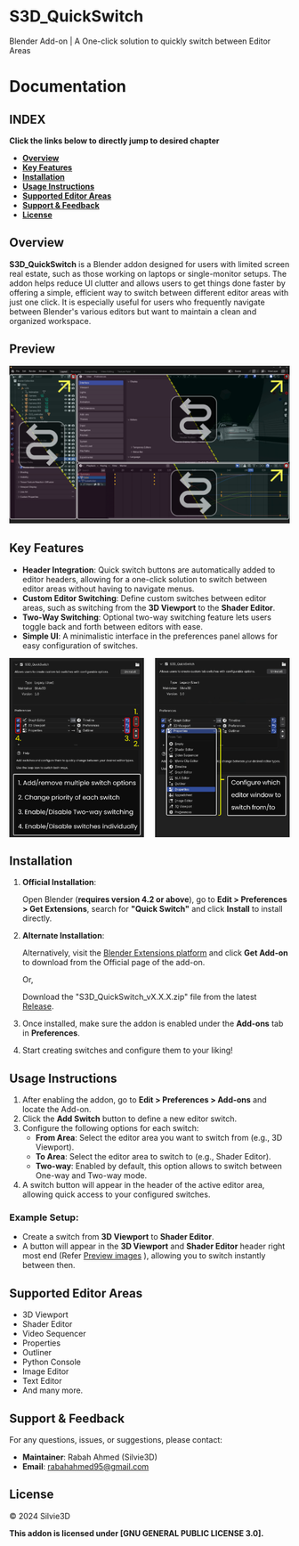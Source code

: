# S3D_QuickSwitch
Blender Add-on | A One-click solution to quickly switch between Editor Areas
# Documentation 

## INDEX  

**Click the links below to directly jump to desired chapter**

- [**Overview**](#overview) 
- [**Key Features**](#key-features) 
- [**Installation**](#installation)   
- [**Usage Instructions**](#usage-instructions)   
- [**Supported Editor Areas**](#supported-editor-areas)   
- [**Support & Feedback**](#support--feedback)   
- [**License**](#license)   
## Overview

**S3D_QuickSwitch** is a Blender addon designed for users with limited screen real estate, such as those working on laptops or single-monitor setups. The addon helps reduce UI clutter and allows users to get things done faster by offering a simple, efficient way to switch between different editor areas with just one click. It is especially useful for users who frequently navigate between Blender's various editors but want to maintain a clean and organized workspace.

## Preview

<img src="Preview/Addon_Cover.png" alt="Addon Cover">


## Key Features
- **Header Integration**: Quick switch buttons are automatically added to editor headers, allowing for a one-click solution to switch between editor areas without having to navigate menus.
- **Custom Editor Switching**: Define custom switches between editor areas, such as switching from the **3D Viewport** to the **Shader Editor**.
- **Two-Way Switching**: Optional two-way switching feature lets users toggle back and forth between editors with ease.
- **Simple UI**: A minimalistic interface in the preferences panel allows for easy configuration of switches.

<div style="display: flex; justify-content: space-between;">
  <img src="Preview/Preferences_Setup.png" alt="Preferences Setup 1" width="48%">
  <img src="Preview/Preferences_Setup_2.png" alt="Preferences Setup 2" width="48%">
</div>


## Installation

1. **Official Installation**:  

   Open Blender (**requires version 4.2 or above**), go to **Edit > Preferences > Get Extensions**, search for **"Quick Switch"** and click **Install** to install directly.  
    
3. **Alternate Installation**:

   Alternatively, visit the [Blender Extensions platform](https://extensions.blender.org/add-ons/s3d-quickswitch) and click **Get Add-on** to download from the Official page of the add-on.
   
   Or,
   
   Download the "S3D_QuickSwitch_vX.X.X.zip" file from the latest [Release](https://github.com/Silvie3D/S3D_QuickSwitch/releases).

5. Once installed, make sure the addon is enabled under the **Add-ons** tab in **Preferences**.  

6. Start creating switches and configure them to your liking!

## Usage Instructions

1. After enabling the addon, go to **Edit > Preferences > Add-ons** and locate the Add-on.
2. Click the **Add Switch** button to define a new editor switch.
3. Configure the following options for each switch:
   - **From Area**: Select the editor area you want to switch from (e.g., 3D Viewport).
   - **To Area**: Select the editor area to switch to (e.g., Shader Editor).
   - **Two-way**: Enabled by default, this option allows to switch between One-way and Two-way mode.
4. A switch button will appear in the header of the active editor area, allowing quick access to your configured switches.

### Example Setup:
- Create a switch from **3D Viewport** to **Shader Editor**.
- A button will appear in the **3D Viewport** and **Shader Editor** header right most end (Refer [Preview images](#preview) ), allowing you to switch instantly between then.

## Supported Editor Areas
- 3D Viewport
- Shader Editor
- Video Sequencer
- Properties
- Outliner
- Python Console
- Image Editor
- Text Editor
- And many more.

## Support & Feedback
For any questions, issues, or suggestions, please contact:
- **Maintainer**: Rabah Ahmed (Silvie3D)              
- **Email**: rabahahmed95@gmail.com

## License
© 2024 Silvie3D

**This addon is licensed under [GNU GENERAL PUBLIC LICENSE 3.0].**

